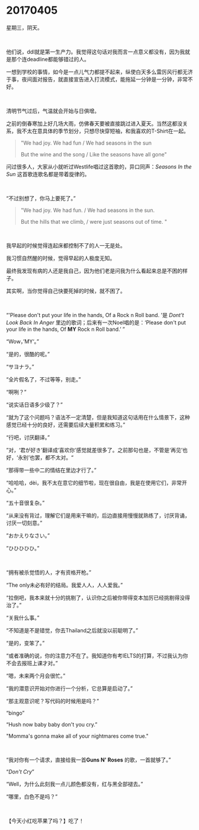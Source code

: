 # 20170405

星期三，阴天。

<br/>

他们说，ddl就是第一生产力。我觉得这句话对我而言一点意义都没有，因为我就是那个连deadline都能够错过的人。

一想到学校的事情，如今是一点儿气力都提不起来，纵使白天多么雷厉风行都无济于事，夜间面对报告，就直接宣告进入打流模式，能拖延一分钟是一分钟，非常不好。

<br/>

清明节气过后，气温就会开始与日俱增。

之前的倒春寒加上好几场大雨，仿佛春天要被直接跳过进入夏天。当然这都没关系，我不太在意具体的季节划分，只想尽快穿短袖，和我喜欢的T-Shirt在一起。

> "We had joy. We had fun / We had seasons in the sun 
>
> But the wine and the song / Like the seasons have all gone"

问过很多人，大家从小就听过Westlife唱过这首歌的，异口同声：*Seasons In the Sun* 这首歌连歌名都是带着旋律的。

<br/>

“不过别想了，你马上要死了。”

> "We had joy. We had fun. /  We had seasons in the sun.
>
> But the hills that we climb, / were just seasons out of time. "

<br/>

我早起的时候觉得连起床都控制不了的人一无是处。

我习惯自然醒的时候，觉得早起的人极度无知。

最终我发现有病的人还是我自己，因为他们老是问我为什么看起来总是不困的样子。

其实啊，当你觉得自己快要死掉的时候，就不困了。

<br/>

“'Please don't put your life in the hands, Of a Rock n Roll band. '是 *Dont't Look Back In Anger* 里边的歌词；后来有一次Noel唱的是：‘Please don't put your life in the hands, Of **MY** Rock n Roll band.’ ”

“Wow，’MY‘。”

“是的，很酷的呢。”

“サヨナラ。”

“全片假名了，不过等等，别走。”

“啊咧？”

“说实话日语多少级了？”

“就为了这个问题吗？语法不一定清楚，但是我知道这句话用在什么情景下，这种感觉已经十分的良好，还需要后续大量积累和练习。”

“行吧，讨厌翻译。”

”对，‘君が好き’翻译成‘喜欢你’感觉就差很多了。之前那句也是，不管是‘再见’也好，‘永别’也罢，都不太对。“

“那得带一些中二的情结在里边才行了。”

“哈哈哈，dèi，我不太在意它的细节啦，现在很自由，我是在使用它们，非常开心。”

“五十音很复杂。”

“从来没有背过，理解它们是用来干嘛的，后边直接用慢慢就熟练了，讨厌背诵，讨厌一切刻意。”

”おかえりなさい。”

”ひひひひひ。”

<br/>

“拥有被杀觉悟的人，才有资格开枪。”

“The only未必有好的结局。我爱人人，人人爱我。”

“拉倒吧，我本来就十分的挑剔了，认识你之后被你带得变本加厉已经挑剔得没得治了。”

“关我什么事。”

“不知道是不是错觉，你去Thailand之后就没以前聪明了。”

“是的，变笨了。”

“或者准确的说，你的注意力不在了。我知道你有考IELTS的打算，不过我认为你不会去报班上课才对。”

“嗯，未来两个月会很忙。”

“我的潜意识开始对你进行一个分析，它总算是启动了。”

“那主观意识呢？写代码的时候用是吗？”

“bingo”

“Hush now baby baby don't you cry.”

"Momma's gonna make all of your nightmares come true."

<br/>

“我对你有一个请求，直接给我一首**Guns N' Roses** 的歌，一首就够了。”

“*Don't Cry*”

“Well，为什么此刻我一点儿颜色都没有，红与黑全部褪去。”

“哪里，白色不是吗？”

<br/>

【今天小红吃苹果了吗？】吃了！

